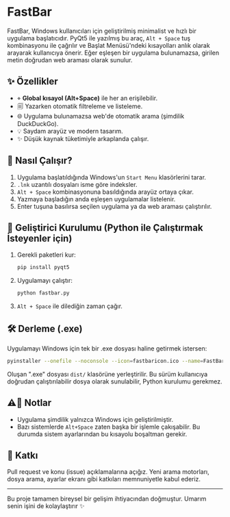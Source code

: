 # FastBar

FastBar, Windows kullanıcıları için geliştirilmiş minimalist ve hızlı bir uygulama başlatıcıdır. PyQt5 ile yazılmış bu araç, `Alt + Space` tuş kombinasyonu ile çağrılır ve Başlat Menüsü'ndeki kısayolları anlık olarak arayarak kullanıcıya önerir. Eğer eşleşen bir uygulama bulunamazsa, girilen metin doğrudan web araması olarak sunulur.

## ✨ Özellikler

* ⌖ **Global kısayol (Alt+Space)** ile her an erişilebilir.
* 🗐 Yazarken otomatik filtreleme ve listeleme.
* 🌐 Uygulama bulunamazsa web'de otomatik arama (şimdilik DuckDuckGo).
* 💡 Saydam arayüz ve modern tasarım.
* ✨ Düşük kaynak tüketimiyle arkaplanda çalışır.

## 🚀 Nasıl Çalışır?

1. Uygulama başlatıldığında Windows'un `Start Menu` klasörlerini tarar.
2. `.lnk` uzantılı dosyaları isme göre indeksler.
3. `Alt + Space` kombinasyonuna basıldığında arayüz ortaya çıkar.
4. Yazmaya başladığın anda eşleşen uygulamalar listelenir.
5. Enter tuşuna basılırsa seçilen uygulama ya da web araması çalıştırılır.

## 📂 Geliştirici Kurulumu (Python ile Çalıştırmak İsteyenler için)

1. Gerekli paketleri kur:

   ```bash
   pip install pyqt5
   ```
2. Uygulamayı çalıştır:

   ```bash
   python fastbar.py
   ```
3. `Alt + Space` ile dilediğin zaman çağır.

## 🛠 Derleme (.exe)

Uygulamayı Windows için tek bir .exe dosyası haline getirmek istersen:

```bash
pyinstaller --onefile --noconsole --icon=fastbaricon.ico --name=FastBar fastbar.py
```

Oluşan ".exe" dosyası `dist/` klasörüne yerleştirilir. Bu sürüm kullanıcıya doğrudan çalıştırılabilir dosya olarak sunulabilir, Python kurulumu gerekmez.

## ⚠ེ Notlar

* Uygulama şimdilik yalnızca Windows için geliştirilmiştir.
* Bazı sistemlerde `Alt+Space` zaten başka bir işlemle çakışabilir. Bu durumda sistem ayarlarından bu kısayolu boşaltman gerekir.

## 📁 Katkı

Pull request ve konu (issue) açıklamalarına açığız. Yeni arama motorları, dosya arama, ayarlar ekranı gibi katkıları memnuniyetle kabul ederiz.

---

Bu proje tamamen bireysel bir gelişim ihtiyacından doğmuştur. Umarım senin işini de kolaylaştırır ✨
